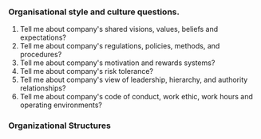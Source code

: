 ### Organisational style and culture questions.
1. Tell me about company's shared visions, values, beliefs and expectations?
2. Tell me about company's regulations, policies, methods, and procedures?
3. Tell me about company's motivation and rewards systems?
4. Tell me about company's risk tolerance?
5. Tell me about company's view of leadership, hierarchy, and authority relationships?
6. Tell me about company's code of conduct, work ethic, work hours and operating environments?

### Organizational Structures
